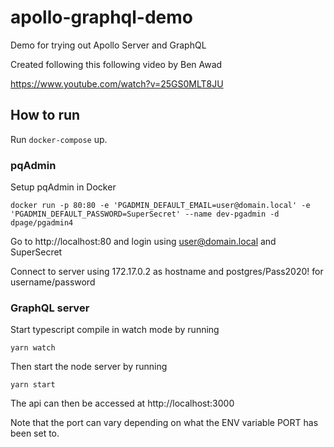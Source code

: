 # apollo-graphql-demo

Demo for trying out Apollo Server and GraphQL

Created following this following video by Ben Awad

https://www.youtube.com/watch?v=25GS0MLT8JU

## How to run

Run ```docker-compose``` up.

### pqAdmin

Setup pqAdmin in Docker

```
docker run -p 80:80 -e 'PGADMIN_DEFAULT_EMAIL=user@domain.local' -e 'PGADMIN_DEFAULT_PASSWORD=SuperSecret' --name dev-pgadmin -d dpage/pgadmin4
```

Go to http://localhost:80 and login using user@domain.local and SuperSecret

Connect to server using 172.17.0.2 as hostname and postgres/Pass2020! for username/password

### GraphQL server

Start typescript compile in watch mode by running

```
yarn watch
```

Then start the node server by running

```
yarn start
```

The api can then be accessed at http://localhost:3000

Note that the port can vary depending on what the ENV variable PORT has been set to.
